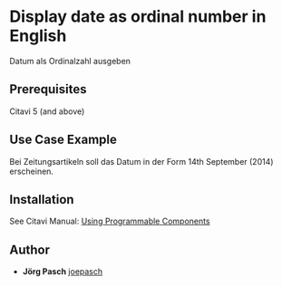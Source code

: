 # Display date as ordinal number in English

Datum als Ordinalzahl ausgeben

## Prerequisites
Citavi 5 (and above)

## Use Case Example 
Bei Zeitungsartikeln soll das Datum in der Form 14th September (2014) erscheinen.

## Installation
See Citavi Manual: [Using Programmable Components](https://www.citavi.com/programmable_components)

## Author

* **Jörg Pasch** [joepasch](https://github.com/joepasch)
